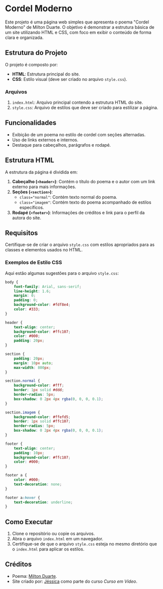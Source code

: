 # Cordel Moderno

Este projeto é uma página web simples que apresenta o poema "Cordel Moderno" de Milton Duarte. O objetivo é demonstrar a estrutura básica de um site utilizando HTML e CSS, com foco em exibir o conteúdo de forma clara e organizada.

## Estrutura do Projeto

O projeto é composto por:

- **HTML**: Estrutura principal do site.
- **CSS**: Estilo visual (deve ser criado no arquivo `style.css`).

### Arquivos

1. `index.html`: Arquivo principal contendo a estrutura HTML do site.
2. `style.css`: Arquivo de estilos que deve ser criado para estilizar a página.

## Funcionalidades

- Exibição de um poema no estilo de cordel com seções alternadas.
- Uso de links externos e internos.
- Destaque para cabeçalhos, parágrafos e rodapé.

## Estrutura HTML

A estrutura da página é dividida em:

1. **Cabeçalho (`<header>`)**: Contém o título do poema e o autor com um link externo para mais informações.
2. **Seções (`<section>`)**:
   - `class="normal"`: Contém texto normal do poema.
   - `class="imagem"`: Contém texto do poema acompanhado de estilos específicos.
3. **Rodapé (`<footer>`)**: Informações de créditos e link para o perfil da autora do site.

## Requisitos

Certifique-se de criar o arquivo `style.css` com estilos apropriados para as classes e elementos usados no HTML.

### Exemplos de Estilo CSS

Aqui estão algumas sugestões para o arquivo `style.css`:

```css
body {
    font-family: Arial, sans-serif;
    line-height: 1.6;
    margin: 0;
    padding: 0;
    background-color: #fdf8e4;
    color: #333;
}

header {
    text-align: center;
    background-color: #ffc107;
    color: #000;
    padding: 20px;
}

section {
    padding: 20px;
    margin: 10px auto;
    max-width: 800px;
}

section.normal {
    background-color: #fff;
    border: 1px solid #ddd;
    border-radius: 5px;
    box-shadow: 0 2px 4px rgba(0, 0, 0, 0.1);
}

section.imagem {
    background-color: #ffefd5;
    border: 1px solid #ffc107;
    border-radius: 5px;
    box-shadow: 0 2px 4px rgba(0, 0, 0, 0.1);
}

footer {
    text-align: center;
    padding: 10px;
    background-color: #ffc107;
    color: #000;
}

footer a {
    color: #000;
    text-decoration: none;
}

footer a:hover {
    text-decoration: underline;
}
```

## Como Executar

1. Clone o repositório ou copie os arquivos.
2. Abra o arquivo `index.html` em um navegador.
3. Certifique-se de que o arquivo `style.css` esteja no mesmo diretório que o `index.html` para aplicar os estilos.

## Créditos

- Poema: [Milton Duarte](https://www.recantodasletras.com.br/poesias/3186743).
- Site criado por: [Jéssica](https://github.com/jessiepsx) como parte do curso *Curso em Vídeo*.
